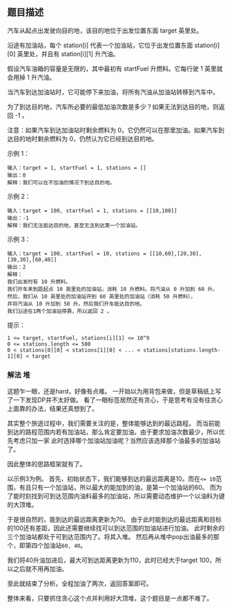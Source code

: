 ## 题目描述
汽车从起点出发驶向目的地，该目的地位于出发位置东面 target 英里处。

沿途有加油站，每个 station[i] 代表一个加油站，它位于出发位置东面 station[i][0] 英里处，并且有 station[i][1] 升汽油。

假设汽车油箱的容量是无限的，其中最初有 startFuel 升燃料。它每行驶 1 英里就会用掉 1 升汽油。

当汽车到达加油站时，它可能停下来加油，将所有汽油从加油站转移到汽车中。

为了到达目的地，汽车所必要的最低加油次数是多少？如果无法到达目的地，则返回 -1 。

注意：如果汽车到达加油站时剩余燃料为 0，它仍然可以在那里加油。如果汽车到达目的地时剩余燃料为 0，仍然认为它已经到达目的地。

示例 1：
```
输入：target = 1, startFuel = 1, stations = []
输出：0
解释：我们可以在不加油的情况下到达目的地。
```
示例 2：
```
输入：target = 100, startFuel = 1, stations = [[10,100]]
输出：-1
解释：我们无法抵达目的地，甚至无法到达第一个加油站。
```
示例 3：
```
输入：target = 100, startFuel = 10, stations = [[10,60],[20,30],[30,30],[60,40]]
输出：2
解释：
我们出发时有 10 升燃料。
我们开车来到距起点 10 英里处的加油站，消耗 10 升燃料。将汽油从 0 升加到 60 升。
然后，我们从 10 英里处的加油站开到 60 英里处的加油站（消耗 50 升燃料），
并将汽油从 10 升加到 50 升。然后我们开车抵达目的地。
我们沿途在1两个加油站停靠，所以返回 2 。
```

提示：
```
1 <= target, startFuel, stations[i][1] <= 10^9
0 <= stations.length <= 500
0 < stations[0][0] < stations[1][0] < ... < stations[stations.length-1][0] < target
```

### 解法 堆
这题乍一眼，还是hard，好像有点难。
一开始以为用背包来做，但是草稿纸上写了一下发现DP并不太好做。
看了一眼标签居然还有贪心，于是思考有没有往贪心上面靠的办法，结果还真想到了。

其实整个旅途过程中，我们需要关注的是，整体能够达到的最远路程。
而当前能到达的路程范围内若有加油站，那么肯定要加油。由于要求加油次数最少，所以优先考虑只加一家
此时选择哪个加油站加油呢？当然应该选择那个油最多的加油站了。

因此整体的思路框架就有了。

以示例3为例。
首先，初始状态下，我们能够到达的最远距离是10。而在`<= 10`范围，有且只有一个加油站，所以最大的能加到的油，是第一个加油站的60。
而为了能时刻找到可到达范围内油料最多的加油站，所以需要动态维护一个以油料为键的大顶堆。

于是很自然的，能到达的最远距离更新为70。
由于此时能到达的最远距离和目标的100还有差距，因此还需要继续找可以到达范围的加油站进行加油。
此时剩余的三个加油站都处于可到达范围内了。将其入堆。
然后再从堆中pop出油最多的那个，即第四个加油站`60, 40`。

我们将40升油加进后，最大可到达距离更新为110，此时已经大于target 100，所以之后就不用再加油。

至此就结束了分析。全程加油了两次，返回答案即可。

整体来看，只要抓住贪心这个点并利用好大顶堆，这个题目是一点都不难了。